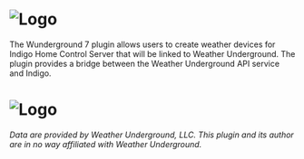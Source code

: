 # ![Logo](https://github.com/DaveL17/WUnderground7/wiki/img/img_WUndergroundLogo.png)

The Wunderground 7 plugin allows users to create weather devices for Indigo Home 
Control Server that will be linked to Weather Underground. The plugin provides a 
bridge between the Weather Underground API service and Indigo.

# ![Logo](https://github.com/DaveL17/WUnderground7/wiki/img/img_wundergroundLogo_4c_horz.png)
*Data are provided by Weather Underground, LLC. This plugin and its author are 
in no way affiliated with Weather Underground.*
